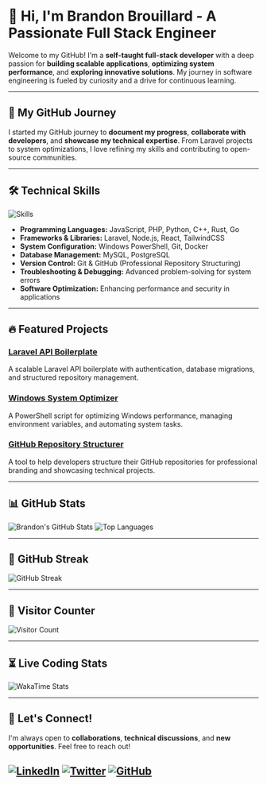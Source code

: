 # 🚀 Hi, I'm Brandon Brouillard - A Passionate Full Stack Engineer

Welcome to my GitHub! I'm a **self-taught full-stack developer** with a deep passion for **building scalable applications**, **optimizing system performance**, and **exploring innovative solutions**. My journey in software engineering is fueled by curiosity and a drive for continuous learning.

---

## 🌟 My GitHub Journey
I started my GitHub journey to **document my progress**, **collaborate with developers**, and **showcase my technical expertise**. From Laravel projects to system optimizations, I love refining my skills and contributing to open-source communities.

---

## 🛠️ Technical Skills
![Skills](https://github-widgetbox.vercel.app/api/skills?languages=js,php,python,html,css,c,cpp,csharp,rust,ruby,kotlin,go,scala,bash,r,xml,json,yaml,postgresql,mysql,haskell,powershell,lua&theme=darkmode)

- **Programming Languages:** JavaScript, PHP, Python, C++, Rust, Go
- **Frameworks & Libraries:** Laravel, Node.js, React, TailwindCSS
- **System Configuration:** Windows PowerShell, Git, Docker
- **Database Management:** MySQL, PostgreSQL
- **Version Control:** Git & GitHub (Professional Repository Structuring)
- **Troubleshooting & Debugging:** Advanced problem-solving for system errors
- **Software Optimization:** Enhancing performance and security in applications

---

## 🔥 Featured Projects
### [Laravel API Boilerplate](https://github.com/your-repo)
A scalable Laravel API boilerplate with authentication, database migrations, and structured repository management.

### [Windows System Optimizer](https://github.com/your-repo)
A PowerShell script for optimizing Windows performance, managing environment variables, and automating system tasks.

### [GitHub Repository Structurer](https://github.com/your-repo)
A tool to help developers structure their GitHub repositories for professional branding and showcasing technical projects.

---

## 📊 GitHub Stats
![Brandon's GitHub Stats](https://github-readme-stats.vercel.app/api?username=HAK193&show_icons=true&theme=radical)
![Top Languages](https://github-readme-stats.vercel.app/api/top-langs/?username=hak193&layout=compact&theme=radical)

---

## 🎯 GitHub Streak
![GitHub Streak](https://github-readme-streak-stats.herokuapp.com/?user=HAK193&theme=radical)

---

## 👀 Visitor Counter
![Visitor Count](https://profile-counter.glitch.me/HAK193/count.svg)

---

## ⏳ Live Coding Stats
![WakaTime Stats](https://github-readme-stats.vercel.app/api/wakatime?username=hak193&theme=radical)

---

## 🤝 Let's Connect!
I'm always open to **collaborations**, **technical discussions**, and **new opportunities**. Feel free to reach out!

[![LinkedIn](https://img.shields.io/badge/Connect%20on%20LinkedIn-%230077B5.svg?logo=linkedin&logoColor=white)](https://linkedin.com/in/idevr)
[![Twitter](https://img.shields.io/badge/Follow%20on%20Twitter-1D9BF0.svg?logo=twitter&logoColor=white)](https://twitter.com/b8nk1028)
[![GitHub](https://img.shields.io/badge/View%20My%20GitHub-%23121011.svg?logo=github&logoColor=white)](https://github.com/HAK193)
---
